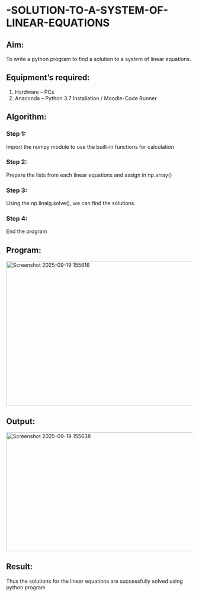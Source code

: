 # -SOLUTION-TO-A-SYSTEM-OF-LINEAR-EQUATIONS
## Aim:
To write a python program to find a solution to a system of linear equations.
## Equipment’s required:
1. 	Hardware – PCs
2. 	Anaconda – Python 3.7 Installation / Moodle-Code Runner
## Algorithm:
### Step 1: 
Import the numpy module to use the built-in functions for calculation
### Step 2: 
Prepare the lists from each linear equations and assign in np.array()
### Step 3: 
Using the np.linalg.solve(), we can find the solutions.
### Step 4: 
End the program
## Program:
<img width="1345" height="390" alt="Screenshot 2025-09-19 155616" src="https://github.com/user-attachments/assets/726dca48-bb06-4e59-8eaf-c6fe9938758e" />


## Output:

<img width="794" height="321" alt="Screenshot 2025-09-19 155638" src="https://github.com/user-attachments/assets/cf60ea50-8e24-4034-acaf-59d4e7d3331b" />

## Result: 
Thus the solutions for the linear equations are successfully solved using python program

